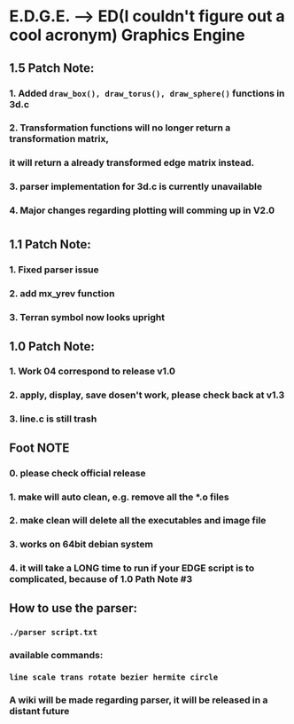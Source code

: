 # E.D.G.E. --> ED(I couldn't figure out a cool acronym) Graphics Engine

## 1.5 Patch Note:
### 1. Added ```draw_box(), draw_torus(), draw_sphere()``` functions in 3d.c
### 2. Transformation functions will no longer return a transformation matrix,
###    it will return a already transformed edge matrix instead.
### 3. parser implementation for 3d.c is currently unavailable
### 4. Major changes regarding plotting will comming up in V2.0
#
## 1.1 Patch Note:
### 1. Fixed parser issue
### 2. add mx_yrev function
### 3. Terran symbol now looks upright
## 1.0 Patch Note:
### 1. Work 04 correspond to release v1.0
### 2. apply, display, save dosen't work, please check back at v1.3
### 3. line.c is still trash
## Foot NOTE
### 0. please check official release
### 1. make will auto clean, e.g. remove all the *.o files
### 2. make clean will delete all the executables and image file
### 3. works on 64bit debian system 
### 4. it will take a LONG time to run if your EDGE script is to complicated, because of 1.0 Path Note #3
## How to use the parser:
### ```./parser script.txt```
### available commands:
### ```line scale trans rotate bezier hermite circle```
### A wiki will be made regarding parser, it will be released in a distant future
